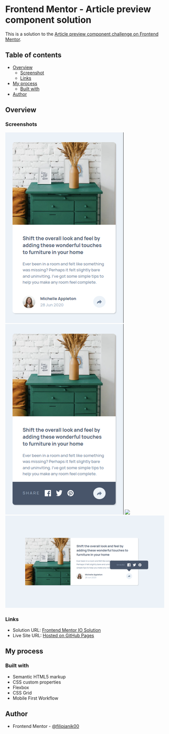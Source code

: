 # Frontend Mentor - Article preview component solution

This is a solution to the [Article preview component challenge on Frontend Mentor](https://www.frontendmentor.io/challenges/article-preview-component-dYBN_pYFT).

## Table of contents

- [Overview](#overview)
  - [Screenshot](#screenshot)
  - [Links](#links)
- [My process](#my-process)
  - [Built with](#built-with)
- [Author](#author)

## Overview

### Screenshots

![](./screenshots/mobile-preview.png)
![](./screenshots/mobile-active.png)
![](./screenshots/desktop-preview.png)
![](./screenshots/desktop-active.png)

### Links

- Solution URL: [Frontend Mentor IO Solution](https://www.frontendmentor.io/solutions/stats-preview-card-component-4thGx7DsIJ)
- Live Site URL: [Hosted on GitHub Pages](https://filipjanik00.github.io/stats-preview-card-component-main/)

## My process

### Built with

- Semantic HTML5 markup
- CSS custom properties
- Flexbox
- CSS Grid
- Mobile First Workflow

## Author

- Frontend Mentor - [@filipjanik00](https://www.frontendmentor.io/profile/filipjanik00)
